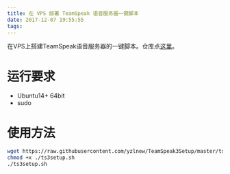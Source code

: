 ```yaml
---
title: 在 VPS 部署 TeamSpeak 语音服务器一键脚本
date: 2017-12-07 19:55:55
tags:
---
```


在VPS上搭建TeamSpeak语音服务器的一键脚本。仓库点[这里](https://github.com/yzlnew/TeamSpeak3Setup)。

<!-- more -->

# 运行要求

- Ubuntu14+ 64bit
- sudo

# 使用方法

```bash
wget https://raw.githubusercontent.com/yzlnew/TeamSpeak3Setup/master/ts3setup.sh
chmod +x ./ts3setup.sh
./ts3setup.sh
```
